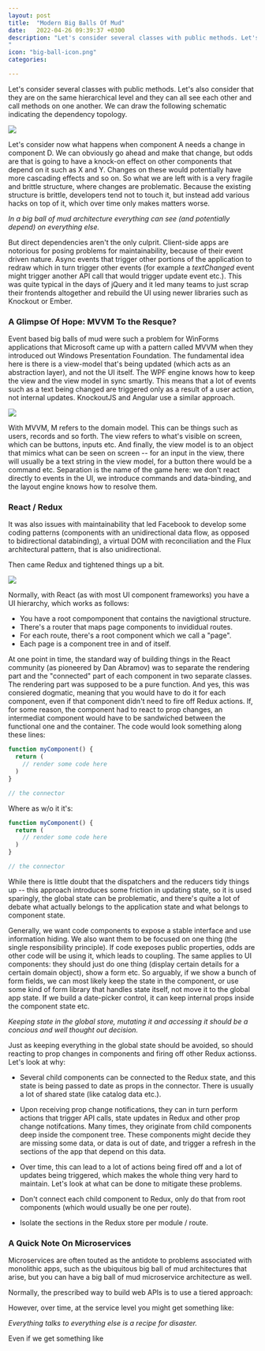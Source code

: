 ```yaml
---
layout: post
title:  "Modern Big Balls Of Mud"
date:   2022-04-26 09:39:37 +0300
description: "Let's consider several classes with public methods. Let's also consider that they are  on the same hierarchical level and they can all see each other and call methods on one another. We can draw the following schematic indicating the dependency topology. Let's consider now what happens when component A needs a change in component D. We can obviously go ahead and make that change, but odds are that is going to have a  knock-on effect on other components that depend on it such as X and Y. Changes on these would potentially have more cascading effects and so on.
"
icon: "big-ball-icon.png"
categories: 

---
```

Let's consider several classes with public methods. Let's also consider that they are  on the same hierarchical level and they can all see each other and call methods on one another. We can draw the following schematic indicating the dependency topology.

<img src="ball.svg" class="img" />

Let's consider now what happens when component A needs a change in component D. We can obviously go ahead and make that change, but odds are that is going to have a  knock-on effect on other components that depend on it such as X and Y. Changes on these would potentially have more cascading effects and so on. So what we are left with is a very fragile and brittle structure, where changes are problematic. Because the existing structure is brittle, developers tend not to touch it, but instead add various hacks on top of it, which over time only makes matters worse. 

*In a big ball of mud architecture everything can see (and potentially depend) on everything else.*

But direct dependencies aren't the only culprit. Client-side apps are notorious for posing problems for maintainability, because of their event driven nature. Async events that trigger other portions of the application to redraw which in turn trigger other events (for example a *textChanged* event might trigger another API call that would trigger update event etc.). This was quite typical in the days of jQuery and it led many teams to just scrap their frontends altogether and rebuild the UI using newer libraries such as Knockout or Ember.

### A Glimpse Of Hope: MVVM To the Resque?
Event based big balls of mud were such a problem for WinForms applications that Microsoft came up with a pattern called MVVM when they introduced out Windows Presentation Foundation. The fundamental idea here is there is a view-model that's being updated (which acts as an abstraction layer), and not the UI itself. The WPF engine knows how to keep the view and the view model in sync smartly. This means that a lot of events such as a text being changed are triggered only as a result of a user action, not internal updates. KnockoutJS and Angular use a similar approach.

<img src="MVVM.svg" class="img" />

With MVVM, M refers to the domain model. This can be things such as users, records and so forth. The view refers to what's visible on screen, which can be buttons, inputs etc. And finally, the view model is to an object that mimics what can be seen on screen -- for an input in the view, there will usually be a text string in the view model, for a button there would be a command etc. Separation is the name of the game here: we don't react directly to events in the UI, we introduce commands and data-binding, and the layout engine knows how to resolve them.


### React / Redux
It was also issues with maintainability that led Facebook to develop some coding patterns (components with an unidirectional data flow, as opposed to bidirectional databinding), a virtual DOM with reconciliation and the Flux architectural pattern, that is also unidirectional. 

Then came Redux and tightened things up a bit.

<img src="redux.svg" class="img" />

Normally, with React (as with most UI component frameworks) you have a UI hierarchy, which works as follows:

* You have a root compomponent that contains the navigtional structure.
* There's a router that maps page components to invididual routes.
* For each route, there's a root component which we call a "page".
* Each page is a component tree in and of itself.

At one point in time, the standard way of building things in the React community (as pioneered by Dan Abramov) was to separate the rendering part and the "connected" part of each component in two separate classes. The rendering part was supposed to be a pure function.
And yes, this was consiered dogmatic, meaning that you would have to do it for each component, even if that component didn't need to fire off Redux actions. If, for some reason, the component had to react to prop changes, an intermediat component would have to be sandwiched between the functional one and the container. The code would look something along these lines:

```javascript
function myComponent() {
  return (
    // render some code here
  )
}

// the connector
```

Where as w/o it it's:
```javascript
function myComponent() {
  return (
    // render some code here
  )
}

// the connector
```

While there is little doubt that the dispatchers and the reducers tidy things up -- this approach introduces some friction in updating state, so it is used sparingly, the global state can be problematic, and there's quite a lot of debate what actually belongs to the application state and what belongs to component state. 

Generally, we want code components to expose a stable interface and use information hiding. We also want them to be focused on one thing (the single responsibility principle). If code exeposes public properties, odds are other code will be using it, which leads to coupling. The same applies to UI components: they should just do one thing (display certain details for a certain domain object), show a form etc. So arguably, if we show a bunch of form fields, we can most likely keep the state in the component, or use some kind of form library that handles state itself, not move it to the global app state. If we build a date-picker control, it can keep internal props inside the component state etc. 

*Keeping state in the global store, mutating it and accessing it should be a concious and well thought out decision.*

Just as keeping everything in the global state should be avoided, so should reacting to prop changes in components and firing off other Redux actionss. Let's look at why: 

* Several child components can be connected to the Redux state, and this state is being passed to date as props in the connector. There is usually a lot of shared state (like catalog data etc.).
* Upon receiving prop change notifications, they can in turn perform actions that trigger API calls, state updates in Redux and other prop change notifcations. Many times, they originate from child components deep inside the component tree. These components might decide they are missing some data, or data is out of date, and trigger a refresh in the sections of the app that depend on this data. 
* Over time, this can lead to a lot of actions being fired off and a lot of updates being triggered, which makes the whole thing very hard to maintain.
Let's look at what can be done to mitigate these problems.

* Don't connect each child component to Redux, only do that from root components (which would usually be one per route).
* Isolate the sections in the Redux store per module / route. 


### A Quick Note On Microservices
Microservices are often touted as the antidote to problems associated with monolithic apps, such as the ubiquitous big ball of mud architectures that arise, but you can have a big ball of mud microservice architecture as well.

Normally, the prescribed way to build web APIs is to use a tiered approach:

However, over time, at the service level you might get something like:

*Everything talks to everything else is a recipe for disaster.*

Even if we get something like 
